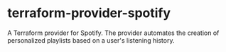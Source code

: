 # terraform-provider-spotify
 A Terraform provider for Spotify. The provider automates the creation of personalized playlists based on a user's listening history.
